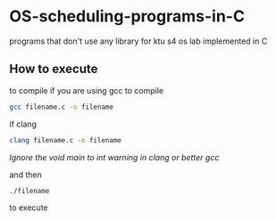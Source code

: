 # OS-scheduling-programs-in-C

programs that don't use any library for ktu s4 os lab implemented in C

## How to execute

to compile if you are using gcc to compile

```sh
gcc filename.c -o filename
```

if clang

```sh
clang filename.c -o filename
```
*Ignore the void main to int warning in clang or better gcc*

and then

```sh
./filename
```

to execute
